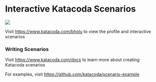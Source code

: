 # Interactive Katacoda Scenarios

[![](http://shields.katacoda.com/katacoda/bholu/count.svg)](https://www.katacoda.com/bholu "Get your profile on Katacoda.com")

Visit https://www.katacoda.com/bholu to view the profile and interactive scenarios

### Writing Scenarios
Visit https://www.katacoda.com/docs to learn more about creating Katacoda scenarios

For examples, visit https://github.com/katacoda/scenario-example
